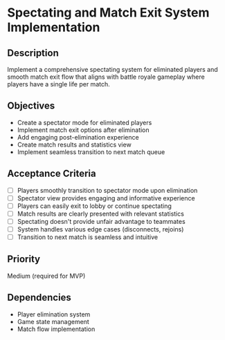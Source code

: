 # Spectating and Match Exit System Implementation

## Description

Implement a comprehensive spectating system for eliminated players and smooth match exit flow that aligns with battle royale gameplay where players have a single life per match.

## Objectives

- Create a spectator mode for eliminated players
- Implement match exit options after elimination
- Add engaging post-elimination experience
- Create match results and statistics view
- Implement seamless transition to next match queue

## Acceptance Criteria

- [ ] Players smoothly transition to spectator mode upon elimination
- [ ] Spectator view provides engaging and informative experience
- [ ] Players can easily exit to lobby or continue spectating
- [ ] Match results are clearly presented with relevant statistics
- [ ] Spectating doesn't provide unfair advantage to teammates
- [ ] System handles various edge cases (disconnects, rejoins)
- [ ] Transition to next match is seamless and intuitive

## Priority

Medium (required for MVP)

## Dependencies

- Player elimination system
- Game state management
- Match flow implementation
